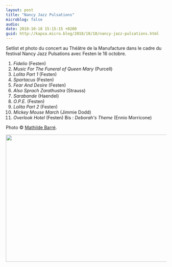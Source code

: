 ```yaml
---
layout: post
title: "Nancy Jazz Pulsations"
microblog: false
audio: 
date: 2018-10-18 15:15:15 +0200
guid: http://kapsa.micro.blog/2018/10/18/nancy-jazz-pulsations.html
---
```

Setlist et photo du concert au Théâtre de la Manufacture dans le cadre du festival Nancy Jazz Pulsations avec Festen le 16 octobre.

1. _Fidelio_ (Festen)
2. _Music For The Funeral of Queen Mary_ (Purcell)
3. _Lolita Part 1_ (Festen)
4. _Spartacus_ (Festen)
5. _Fear And Desire_ (Festen)
6. _Also Sprach Zarathustra_ (Strauss)
7. _Sarabande_ (Haendel)
8. _O.P.E._ (Festen)
9. _Lolita Part 2_ (Festen)
10. _Mickey Mouse March_ (Jimmie Dodd)
11. _Overlook Hotel_ (Festen)
Bis : _Deborah's Theme_ (Ennio Morricone)

Photo © [Mathilde Barré](https://www.instagram.com/mathild_barre/).

<img src="http://www.jeankapsa.com/uploads/2018/6407cfc189.jpg" width="600" height="399" />
